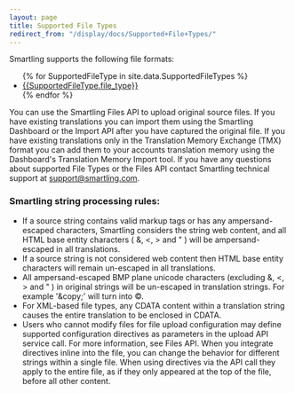 ```yaml
---
layout: page
title: Supported File Types
redirect_from: "/display/docs/Supported+File+Types/"
---
```


Smartling supports the following file formats:

<ul class="textList supportedFileTypes">
  {% for SupportedFileType in site.data.SupportedFileTypes %}
  <li><a href="{{SupportedFileType.link}}">{{SupportedFileType.file_type}}</a></li>
  {% endfor %}
</ul>


You can use the Smartling Files API to upload original source files.  If you have existing translations you can import them using the Smartling Dashboard or the Import API after you have captured the original file.  If you have existing translations only in the Translation Memory Exchange (TMX) format you can add them to your accounts translation memory using the Dashboard's Translation Memory Import tool.  If you have any questions about supported File Types or the Files API contact Smartling technical support at support@smartling.com.

### Smartling string processing rules:

* If a source string contains valid markup tags or has any ampersand-escaped characters, Smartling considers the string web content, and all HTML base entity characters ( &, <, > and " ) will be ampersand-escaped in all translations.  
* If a source string is not considered web content then HTML base entity characters will remain un-escaped in all translations.  
* All ampersand-escaped BMP plane unicode characters (excluding &, <, > and " ) in original strings will be un-escaped in translation strings. For example '&amp;copy;' will turn into ©.  
* For XML-based file types, any CDATA content within a translation string causes the entire translation to be enclosed in CDATA.  
* Users who cannot modify files for file upload configuration may define supported configuration directives as parameters in the upload API service call. For more information, see Files API.  When you integrate directives inline into the file, you can change the behavior for different strings within a single file.  When using directives via the API call they apply to the entire file, as if they only appeared at the top of the file, before all other content.
